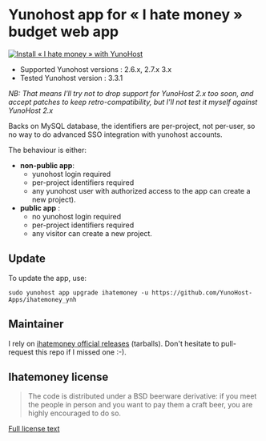 Yunohost app for « I hate money » budget web app
================================================

[![Install « I hate money » with YunoHost](https://install-app.yunohost.org/install-with-yunohost.png)](https://install-app.yunohost.org/?app=ihatemoney)

- Supported Yunohost versions : 2.6.x, 2.7.x 3.x
- Tested Yunohost version : 3.3.1

*NB: That means I'll try not to drop support for YunoHost 2.x too soon, and
accept patches to keep retro-compatibility, but I'll not test it myself against
YunoHost 2.x*

Backs on MySQL database, the identifiers are per-project, not per-user, so no
way to do advanced SSO integration with yunohost accounts.

The behaviour is either:

- **non-public app**:
  - yunohost login required
  - per-project identifiers required
  - any yunohost user with authorized access to the app can create a new
    project).
- **public app** :
  - no yunohost login required
  - per-project identifiers required
  - any visitor can create a new project.

Update
------

To update the app, use:

`sudo yunohost app upgrade ihatemoney -u https://github.com/YunoHost-Apps/ihatemoney_ynh`
  

Maintainer
----------

I rely on
[ihatemoney official releases](https://github.com/spiral-project/ihatemoney/releases)
(tarballs). Don't hesitate to pull-request this repo if I missed one :-).


Ihatemoney license
------------------

> The code is distributed under a BSD beerware derivative: if you meet the
> people in person and you want to pay them a craft beer, you are highly
> encouraged to do so.

[Full license text](https://github.com/spiral-project/ihatemoney/blob/master/LICENSE)

